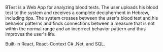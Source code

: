 BTest is a Web App for analyzing blood tests. The user uploads his blood test to the system and receives a complete decipherment in Hebrew, including tips. The system crosses between the user's blood test and his behavior patterns and finds connections between a measure that is not within the normal range and an incorrect behavior pattern and thus improves the user's life.

Built-in React, React-Context C# .Net, and SQL.
